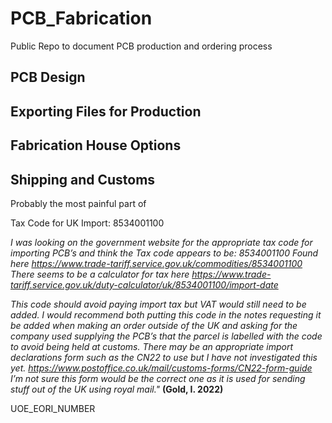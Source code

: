 # PCB_Fabrication
Public Repo to document PCB production and ordering process


## PCB Design


## Exporting Files for Production


## Fabrication House Options

## Shipping and Customs

Probably the most painful part of 


Tax Code for UK Import: 8534001100

*I was looking on the government website for the appropriate tax code for importing PCB’s and think the Tax code appears to be: 8534001100
Found here https://www.trade-tariff.service.gov.uk/commodities/8534001100
There seems to be a calculator for tax here
https://www.trade-tariff.service.gov.uk/duty-calculator/uk/8534001100/import-date*

*This code should avoid paying import tax but VAT would still need to be added.
I would recommend both putting this code in the notes requesting it be added when making an order outside of the UK and asking for the company used supplying the PCB’s that the parcel is labelled with the code to avoid being held at customs. There may be an appropriate import declarations form such as the CN22 to use but I have not investigated this yet.
https://www.postoffice.co.uk/mail/customs-forms/CN22-form-guide
I’m not sure this form would be the correct one as it is used for sending stuff out of the UK using royal mail."*
**(Gold, I. 2022)**

UOE_EORI_NUMBER
